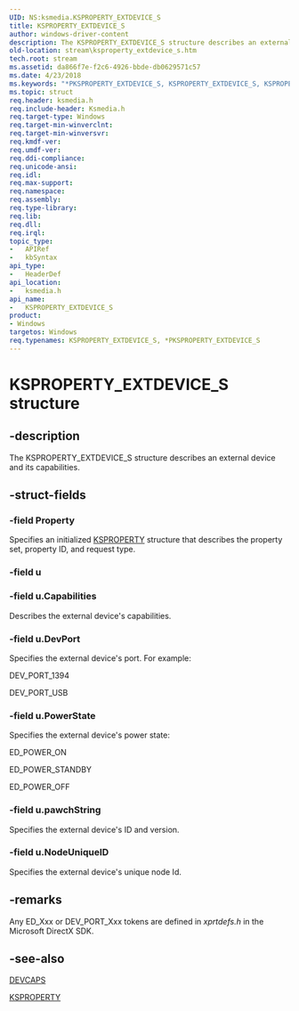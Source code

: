 ```yaml
---
UID: NS:ksmedia.KSPROPERTY_EXTDEVICE_S
title: KSPROPERTY_EXTDEVICE_S
author: windows-driver-content
description: The KSPROPERTY_EXTDEVICE_S structure describes an external device and its capabilities.
old-location: stream\ksproperty_extdevice_s.htm
tech.root: stream
ms.assetid: da866f7e-f2c6-4926-bbde-db0629571c57
ms.date: 4/23/2018
ms.keywords: "*PKSPROPERTY_EXTDEVICE_S, KSPROPERTY_EXTDEVICE_S, KSPROPERTY_EXTDEVICE_S structure [Streaming Media Devices], PKSPROPERTY_EXTDEVICE_S, PKSPROPERTY_EXTDEVICE_S structure pointer [Streaming Media Devices], ksmedia/KSPROPERTY_EXTDEVICE_S, ksmedia/PKSPROPERTY_EXTDEVICE_S, stream.ksproperty_extdevice_s, vidcapstruct_7c8b60d9-303e-489a-8c93-39d91cda2819.xml"
ms.topic: struct
req.header: ksmedia.h
req.include-header: Ksmedia.h
req.target-type: Windows
req.target-min-winverclnt: 
req.target-min-winversvr: 
req.kmdf-ver: 
req.umdf-ver: 
req.ddi-compliance: 
req.unicode-ansi: 
req.idl: 
req.max-support: 
req.namespace: 
req.assembly: 
req.type-library: 
req.lib: 
req.dll: 
req.irql: 
topic_type:
-	APIRef
-	kbSyntax
api_type:
-	HeaderDef
api_location:
-	ksmedia.h
api_name:
-	KSPROPERTY_EXTDEVICE_S
product:
- Windows
targetos: Windows
req.typenames: KSPROPERTY_EXTDEVICE_S, *PKSPROPERTY_EXTDEVICE_S
---
```


# KSPROPERTY_EXTDEVICE_S structure


## -description


The KSPROPERTY_EXTDEVICE_S structure describes an external device and its capabilities.


## -struct-fields




### -field Property

Specifies an initialized <a href="https://msdn.microsoft.com/library/windows/hardware/ff564262">KSPROPERTY</a> structure that describes the property set, property ID, and request type.


### -field u


### -field u.Capabilities

Describes the external device's capabilities.


### -field u.DevPort

Specifies the external device's port. For example:

DEV_PORT_1394

DEV_PORT_USB


### -field u.PowerState

Specifies the external device's power state:

ED_POWER_ON

ED_POWER_STANDBY

ED_POWER_OFF


### -field u.pawchString

Specifies the external device's ID and version.


### -field u.NodeUniqueID

Specifies the external device's unique node Id.


## -remarks



Any ED_Xxx or DEV_PORT_Xxx tokens are defined in <i>xprtdefs.h</i> in the Microsoft DirectX SDK.




## -see-also




<a href="https://msdn.microsoft.com/library/windows/hardware/ff558699">DEVCAPS</a>



<a href="https://msdn.microsoft.com/library/windows/hardware/ff564262">KSPROPERTY</a>
 

 

